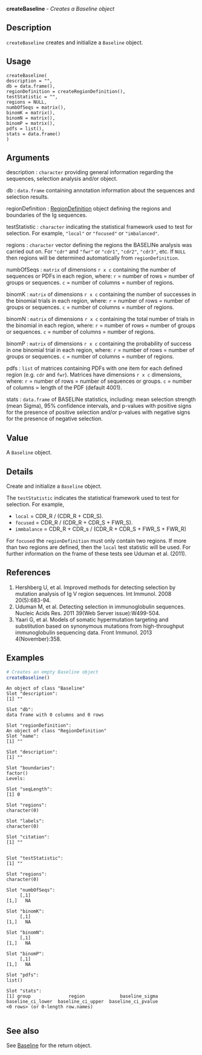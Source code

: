 **createBaseline** - *Creates a Baseline object*

Description
--------------------

`createBaseline` creates and initialize a `Baseline` object.


Usage
--------------------
```
createBaseline(
description = "",
db = data.frame(),
regionDefinition = createRegionDefinition(),
testStatistic = "",
regions = NULL,
numbOfSeqs = matrix(),
binomK = matrix(),
binomN = matrix(),
binomP = matrix(),
pdfs = list(),
stats = data.frame()
)
```

Arguments
-------------------

description
:   `character` providing general information regarding the 
sequences, selection analysis and/or object.

db
:   `data.frame` containing annotation information about 
the sequences and selection results.

regionDefinition
:   [RegionDefinition](RegionDefinition-class.md) object defining the regions
and boundaries of the Ig sequences.

testStatistic
:   `character` indicating the statistical framework 
used to test for selection. For example, `"local"` or 
`"focused"` or `"imbalanced"`.

regions
:   `character` vector defining the regions the BASELINe 
analysis was carried out on. For `"cdr"` and `"fwr"` 
or `"cdr1"`, `"cdr2"`, `"cdr3"`, etc. If `NULL`
then regions will be determined automatically from `regionDefinition`.

numbOfSeqs
:   `matrix` of dimensions `r x c` containing the number of 
sequences or PDFs in each region, where:
`r` = number of rows = number of groups or sequences.
`c` = number of columns = number of regions.

binomK
:   `matrix` of dimensions `r x c` containing the number of 
successes in the binomial trials in each region, where:
`r` = number of rows = number of groups or sequences.
`c` = number of columns = number of regions.

binomN
:   `matrix` of dimensions `r x c` containing the total 
number of trials in the binomial in each region, where:
`r` = number of rows = number of groups or sequences.
`c` = number of columns = number of regions.

binomP
:   `matrix` of dimensions `r x c` containing the probability 
of success in one binomial trial in each region, where:
`r` = number of rows = number of groups or sequences.
`c` = number of columns = number of regions.

pdfs
:   `list` of matrices containing PDFs with one item for each 
defined region (e.g. `cdr` and `fwr`). Matrices have dimensions
`r x c` dimensions, where:
`r` = number of rows = number of sequences or groups. 
`c` = number of columns = length of the PDF (default 4001).

stats
:   `data.frame` of BASELINe statistics, 
including: mean selection strength (mean Sigma), 95% confidence 
intervals, and p-values with positive signs for the presence of 
positive selection and/or p-values with negative signs for the
presence of negative selection.




Value
-------------------

A `Baseline` object.


Details
-------------------

Create and initialize a `Baseline` object. 

The `testStatistic` indicates the statistical framework used to test for selection. 
For example,

+ `local` = CDR_R / (CDR_R + CDR_S).
+ `focused` = CDR_R / (CDR_R + CDR_S + FWR_S).
+ `immbalance` = CDR_R + CDR_s / (CDR_R + CDR_S + FWR_S + FWR_R)

For `focused` the `regionDefinition` must only contain two regions. If more 
than two regions are defined, then the `local` test statistic will be used.
For further information on the frame of these tests see Uduman et al. (2011).


References
-------------------


1. Hershberg U, et al. Improved methods for detecting selection by mutation 
analysis of Ig V region sequences. 
Int Immunol. 2008 20(5):683-94.
1. Uduman M, et al. Detecting selection in immunoglobulin sequences. 
Nucleic Acids Res. 2011 39(Web Server issue):W499-504.
1. Yaari G, et al. Models of somatic hypermutation targeting and substitution based
on synonymous mutations from high-throughput immunoglobulin sequencing data.
Front Immunol. 2013 4(November):358.
 



Examples
-------------------

```R
# Creates an empty Baseline object
createBaseline()

```


```
An object of class "Baseline"
Slot "description":
[1] ""

Slot "db":
data frame with 0 columns and 0 rows

Slot "regionDefinition":
An object of class "RegionDefinition"
Slot "name":
[1] ""

Slot "description":
[1] ""

Slot "boundaries":
factor()
Levels: 

Slot "seqLength":
[1] 0

Slot "regions":
character(0)

Slot "labels":
character(0)

Slot "citation":
[1] ""


Slot "testStatistic":
[1] ""

Slot "regions":
character(0)

Slot "numbOfSeqs":
     [,1]
[1,]   NA

Slot "binomK":
     [,1]
[1,]   NA

Slot "binomN":
     [,1]
[1,]   NA

Slot "binomP":
     [,1]
[1,]   NA

Slot "pdfs":
list()

Slot "stats":
[1] group              region             baseline_sigma     baseline_ci_lower  baseline_ci_upper  baseline_ci_pvalue
<0 rows> (or 0-length row.names)


```



See also
-------------------

See [Baseline](Baseline-class.md) for the return object.






